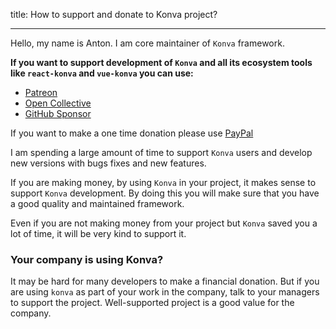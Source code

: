 title: How to support and donate to Konva project?

---


Hello, my name is Anton. I am core maintainer of `Konva` framework.

**If you want to support development of `Konva` and all its ecosystem tools like `react-konva` and `vue-konva` you can use:**

 - [Patreon](https://www.patreon.com/lavrton)
 - [Open Collective](https://opencollective.com/konva)
 - [GitHub Sponsor](https://github.com/sponsors/lavrton)

If you want to make a one time donation please use [PayPal](https://paypal.me/lavrton)

I am spending a large amount of time to support `Konva` users and develop new versions with bugs fixes and new features.

If you are making money, by using `Konva` in your project, it makes sense to support `Konva` development. By doing this you will make sure that you have a good quality and maintained framework.

Even if you are not making money from your project but `Konva` saved you a lot of time, it will be very kind to support it.

### Your company is using Konva?

It may be hard for many developers to make a financial donation. But if you are using `konva` as part of your work in the company, talk to your managers to support the project. Well-supported project is a good value for the company.
